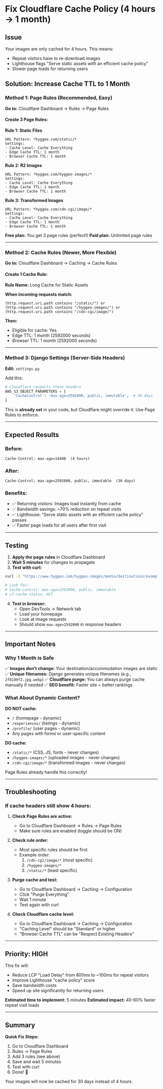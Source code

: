 # Fix Cloudflare Cache Policy (4 hours → 1 month)

## Issue
Your images are only cached for 4 hours. This means:
- Repeat visitors have to re-download images
- Lighthouse flags "Serve static assets with an efficient cache policy"
- Slower page loads for returning users

## Solution: Increase Cache TTL to 1 Month

### Method 1: Page Rules (Recommended, Easy)

**Go to:** Cloudflare Dashboard → Rules → Page Rules

#### Create 3 Page Rules:

**Rule 1: Static Files**
```
URL Pattern: *hyggeo.com/static/*
Settings:
- Cache Level: Cache Everything
- Edge Cache TTL: 1 month
- Browser Cache TTL: 1 month
```

**Rule 2: R2 Images**
```
URL Pattern: *hyggeo.com/hyggeo-images/*
Settings:
- Cache Level: Cache Everything
- Edge Cache TTL: 1 month
- Browser Cache TTL: 1 month
```

**Rule 3: Transformed Images**
```
URL Pattern: *hyggeo.com/cdn-cgi/image/*
Settings:
- Cache Level: Cache Everything
- Edge Cache TTL: 1 month
- Browser Cache TTL: 1 month
```

**Free plan:** You get 3 page rules (perfect!)
**Paid plan:** Unlimited page rules

---

### Method 2: Cache Rules (Newer, More Flexible)

**Go to:** Cloudflare Dashboard → Caching → Cache Rules

#### Create 1 Cache Rule:

**Rule Name:** Long Cache for Static Assets

**When incoming requests match:**
```
(http.request.uri.path contains "/static/") or
(http.request.uri.path contains "/hyggeo-images/") or
(http.request.uri.path contains "/cdn-cgi/image/")
```

**Then:**
- Eligible for cache: Yes
- Edge TTL: 1 month (2592000 seconds)
- Browser TTL: 1 month (2592000 seconds)

---

### Method 3: Django Settings (Server-Side Headers)

**Edit:** `settings.py`

Add this:

```python
# Cloudflare respects these headers
AWS_S3_OBJECT_PARAMETERS = {
    'CacheControl': 'max-age=2592000, public, immutable',  # 30 days
}
```

This is **already set** in your code, but Cloudflare might override it. Use Page Rules to enforce.

---

## Expected Results

### Before:
```
Cache-Control: max-age=14400  (4 hours)
```

### After:
```
Cache-Control: max-age=2592000, public, immutable  (30 days)
```

### Benefits:
- ✅ Returning visitors: Images load instantly from cache
- ✅ Bandwidth savings: ~70% reduction on repeat visits
- ✅ Lighthouse: "Serve static assets with an efficient cache policy" passes
- ✅ Faster page loads for all users after first visit

---

## Testing

1. **Apply the page rules** in Cloudflare Dashboard
2. **Wait 5 minutes** for changes to propagate
3. **Test with curl:**

```bash
curl -I "https://www.hyggeo.com/hyggeo-images/media/destinations/example.jpg"

# Look for:
# cache-control: max-age=2592000, public, immutable
# cf-cache-status: HIT
```

4. **Test in browser:**
   - Open DevTools → Network tab
   - Load your homepage
   - Look at image requests
   - Should show `max-age=2592000` in response headers

---

## Important Notes

### Why 1 Month is Safe

✅ **Images don't change:** Your destination/accommodation images are static
✅ **Unique filenames:** Django generates unique filenames (e.g., `2f8189f2.jpg.webp`)
✅ **Cloudflare purge:** You can always purge cache manually if needed
✅ **SEO benefit:** Faster site = better rankings

### What About Dynamic Content?

**DO NOT cache:**
- `/` (homepage - dynamic)
- `/experiences/` (listings - dynamic)
- `/profile/` (user pages - dynamic)
- Any pages with forms or user-specific content

**DO cache:**
- `/static/*` (CSS, JS, fonts - never changes)
- `/hyggeo-images/*` (uploaded images - never changes)
- `/cdn-cgi/image/*` (transformed images - never changes)

Page Rules already handle this correctly!

---

## Troubleshooting

### If cache headers still show 4 hours:

1. **Check Page Rules are active:**
   - Go to Cloudflare Dashboard → Rules → Page Rules
   - Make sure rules are enabled (toggle should be ON)

2. **Check rule order:**
   - Most specific rules should be first
   - Example order:
     1. `/cdn-cgi/image/*` (most specific)
     2. `/hyggeo-images/*`
     3. `/static/*` (least specific)

3. **Purge cache and test:**
   - Go to Cloudflare Dashboard → Caching → Configuration
   - Click "Purge Everything"
   - Wait 1 minute
   - Test again with curl

4. **Check Cloudflare cache level:**
   - Go to Cloudflare Dashboard → Caching → Configuration
   - "Caching Level" should be "Standard" or higher
   - "Browser Cache TTL" can be "Respect Existing Headers"

---

## Priority: HIGH

This fix will:
- Reduce LCP "Load Delay" from 800ms to ~100ms for repeat visitors
- Improve Lighthouse "cache policy" score
- Save bandwidth costs
- Speed up site significantly for returning users

**Estimated time to implement:** 5 minutes
**Estimated impact:** 40-60% faster repeat visit loads

---

## Summary

**Quick Fix Steps:**
1. Go to Cloudflare Dashboard
2. Rules → Page Rules
3. Add 3 rules (see above)
4. Save and wait 5 minutes
5. Test with curl
6. Done! 🎉

Your images will now be cached for 30 days instead of 4 hours.
